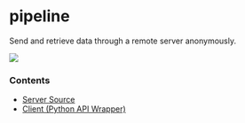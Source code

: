 <h1>pipeline</h1>
<p>Send and retrieve data through a remote server anonymously.</p>
<img src="https://raw.githubusercontent.com/hershyz/pipeline/main/assets/bar.png"/>

<h3>Contents</h3>
<ul>
  <li><a href="https://github.com/hershyz/pipeline/blob/main/server.py">Server Source</a></li>
  <li><a href="https://github.com/hershyz/pipeline/blob/main/client.py">Client (Python API Wrapper)</a></li>
</ul>
